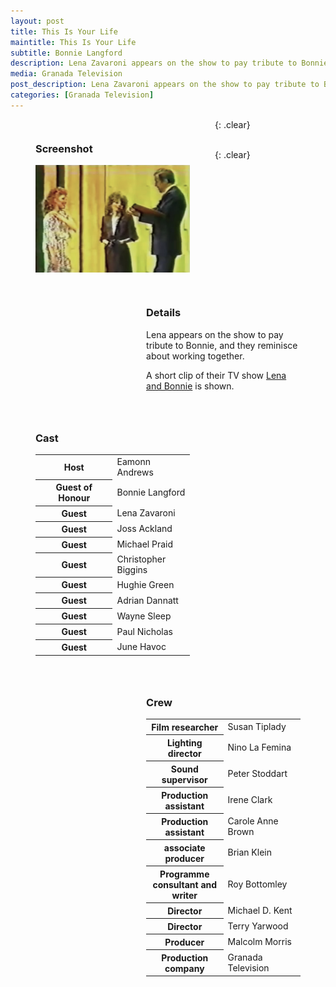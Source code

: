```yaml
---
layout: post
title: This Is Your Life
maintitle: This Is Your Life
subtitle: Bonnie Langford
description: Lena Zavaroni appears on the show to pay tribute to Bonnie Langford, and they reminisce about working together. A short clip of their TV show &quot;Lena and Bonnie&quot; is shown.
media: Granada Television
post_description: Lena Zavaroni appears on the show to pay tribute to Bonnie Langford, and they reminisce about working together. A short clip of their TV show &quot;Lena and Bonnie&quot; is shown.
categories: [Granada Television]
---
```


<figure class="fig1" id="screenshot">
<figcaption>
<h3>Screenshot</h3>
</figcaption>
<img src="/assets/images/ITV/TIYL-BL.png" class="full-width">
</figure>

<figure class="fig2" id="details">
<figcaption>
<h3>Details</h3>
<p>Lena appears on the show to pay tribute to Bonnie, and they reminisce about working together.</p>
<p>A short clip of their TV show <a href="/london%20weekend%20television/1978/03/26/lena-and-bonnie.html">Lena and Bonnie</a> is shown.</p>
</figcaption>
</figure>

{: .clear}

<figure class="fig1" id="cast">
<figcaption>
<h3>Cast</h3>
<table>
<tr><th style="width:50%;">Host</th><td style="width:50%;">Eamonn Andrews</td></tr>
<tr><th>Guest of Honour</th><td>Bonnie Langford</td></tr>
<tr><th>Guest</th><td>Lena Zavaroni</td></tr>
<tr><th>Guest</th><td>Joss Ackland</td></tr>
<tr><th>Guest</th><td>Michael Praid</td></tr>
<tr><th>Guest</th><td>Christopher Biggins</td></tr>
<tr><th>Guest</th><td>Hughie Green</td></tr>
<tr><th>Guest</th><td>Adrian Dannatt</td></tr>
<tr><th>Guest</th><td>Wayne Sleep</td></tr>
<tr><th>Guest</th><td>Paul Nicholas</td></tr>
<tr><th>Guest</th><td>June Havoc</td></tr>
</table>
</figcaption>
</figure>

<figure class="fig2" id="crew">
<figcaption>
<h3>Crew</h3>
<table>
<tr><th style="width:50%;">Film researcher</th><td style="width:50%;">Susan Tiplady</td></tr>
<tr><th>Lighting director</th><td>Nino La Femina</td></tr>
<tr><th>Sound supervisor</th><td>Peter Stoddart</td></tr>
<tr><th>Production assistant</th><td>Irene Clark</td></tr>
<tr><th>Production assistant</th><td>Carole Anne Brown</td></tr>
<tr><th>associate producer</th><td>Brian Klein</td></tr>
<tr><th>Programme consultant and writer</th><td>Roy Bottomley</td></tr>
<tr><th>Director</th><td>Michael D. Kent</td></tr>
<tr><th>Director</th><td>Terry Yarwood</td></tr>
<tr><th>Producer</th><td>Malcolm Morris</td></tr>
<tr><th>Production company</th><td>Granada Television</td></tr>
</table>
</figcaption>
</figure>

<br />{: .clear}

<style>
.fig1 {float:left; width:49%;}

.fig2 {float:right; width:49%;}

figcaption {float:left; width:100%;}

@media only screen and (max-width: 700px) {
.fig1, .fig2 {float:left; width:100%;}
figcaption {float:left; width:100%; margin-bottom: 10px;}
}
</style>


